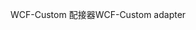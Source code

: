 <span data-ttu-id="46eaf-101">WCF-Custom 配接器</span><span class="sxs-lookup"><span data-stu-id="46eaf-101">WCF-Custom adapter</span></span>